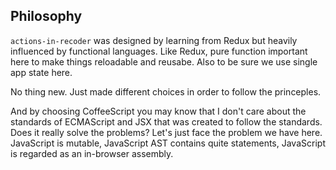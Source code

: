 
Philosophy
----

`actions-in-recoder` was designed by learning from Redux but heavily influenced by functional languages. Like Redux, pure function important here to make things reloadable and reusabe. Also to be sure we use single app state here.

No thing new. Just made different choices in order to follow the princeples.

And by choosing CoffeeScript you may know that I don't care about the standards of ECMAScript and JSX that was created to follow the standards. Does it really solve the problems? Let's just face the problem we have here. JavaScript is mutable, JavaScript AST contains quite statements, JavaScript is regarded as an in-browser assembly.
